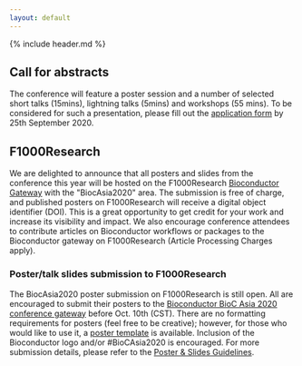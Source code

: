 ```yaml
---
layout: default
---
```


{% include header.md %}

## Call for abstracts

The conference will feature a poster session and a number of selected short talks (15mins), lightning talks (5mins) and workshops (55 mins). To be considered for such a presentation, please fill out the [application form](https://mccb.umassmed.edu/BiocAsia2020/) by 25th September 2020.

## F1000Research

We are delighted to announce that all posters and slides from the conference this year will be hosted on the F1000Research [Bioconductor Gateway](https://f1000research.com/gateways/bioconductor/about-this-gateway) with the "BiocAsia2020" area. The submission is free of charge, and published posters on F1000Research will receive a digital object identifier (DOI). This is a great opportunity to get credit for your work and increase its visibility and impact. We also encourage conference attendees to contribute articles on Bioconductor workflows or packages to the Bioconductor gateway on F1000Research (Article Processing Charges apply). 

### Poster/talk slides submission to F1000Research

The BiocAsia2020 poster submission on F1000Research is still open. All are encouraged to submit their posters to the [Bioconductor BioC Asia 2020 conference gateway](https://f1000research.com/gateways/bioconductor/biocasia2020) before Oct. 10th (CST). There are no formatting requirements for posters (feel free to be creative); however, for those who would like to use it, a [poster template](https://drive.google.com/file/d/1N3pDnixeVwRFrjQrSJL9eziXq4RpcfaT/view) is available. Inclusion of the Bioconductor logo and/or #BioCAsia2020 is encouraged. For more submission details, please refer to the [Poster & Slides Guidelines](https://f1000research.com/gateways/bioconductor/for-authors/posters-and-slides-guidelines).



